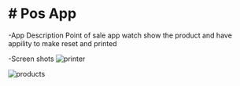 # # Pos App

-App Description
Point of sale app watch  show the product and have appility to make reset and printed

-Screen shots
![printer](https://user-images.githubusercontent.com/93947402/203124006-7cd870ab-801d-400f-83ec-daa7aecc0bd3.png)

![products](https://user-images.githubusercontent.com/93947402/203125271-02524677-681b-4e82-938f-234e80f5d4eb.png)
